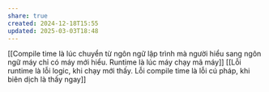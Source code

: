 ```yaml
---
share: true
created: 2024-12-18T15:55
updated: 2025-03-03T18:48
---
```

[[Compile time là lúc chuyển từ ngôn ngữ lập trình mà người hiểu sang ngôn ngữ máy chỉ có máy mới hiểu. Runtime là lúc máy chạy mã máy]]
[[Lỗi runtime là lỗi logic, khi chạy mới thấy. Lỗi compile time là lỗi cú pháp, khi biên dịch là thấy ngay]]